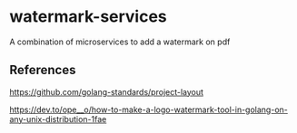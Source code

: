 # watermark-services

A combination of microservices to add a watermark on pdf

## References

<https://github.com/golang-standards/project-layout>

<https://dev.to/ope__o/how-to-make-a-logo-watermark-tool-in-golang-on-any-unix-distribution-1fae>
